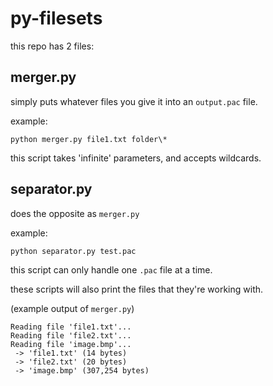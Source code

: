 # py-filesets

this repo has 2 files:

## merger.py
simply puts whatever files you give it into an `output.pac` file.

example:
```
python merger.py file1.txt folder\*
```

this script takes 'infinite' parameters, and accepts wildcards.

## separator.py
does the opposite as `merger.py`

example:
```
python separator.py test.pac
```

this script can only handle one `.pac` file at a time.

these scripts will also print the files that they're working with.

(example output of `merger.py`)
```
Reading file 'file1.txt'...
Reading file 'file2.txt'...
Reading file 'image.bmp'...
 -> 'file1.txt' (14 bytes)
 -> 'file2.txt' (20 bytes)
 -> 'image.bmp' (307,254 bytes)
```